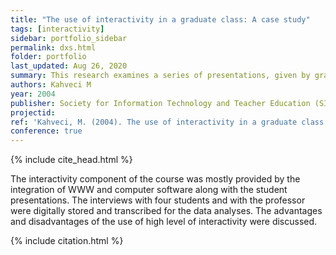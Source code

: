 ```yaml
---
title: "The use of interactivity in a graduate class: A case study"
tags: [interactivity]
sidebar: portfolio_sidebar
permalink: dxs.html
folder: portfolio
last_updated: Aug 26, 2020
summary: This research examines a series of presentations, given by graduate students, in partial fulfillment of the requirements for a core class in a doctorate program of science education in a Southeastern university in the U.S.
authors: Kahveci M
year: 2004
publisher: Society for Information Technology and Teacher Education (SITE)
projectid:
ref: 'Kahveci, M. (2004). The use of interactivity in a graduate class: A case study. In R. Ferdig, C. Crawford, R. Carlsen, N. Davis, J. Price, R. Weber & D. Willis (Eds.), <i>Proceedings of SITE 2004--Society for Information Technology & Teacher Education International Conference</i> (pp. 1221-1223). Atlanta, GA, USA: Association for the Advancement of Computing in Education (AACE). Retrieved August 28, 2020 from <a href="https://www.learntechlib.org/primary/p/13638/">https://www.learntechlib.org/primary/p/13638/</a>.'
conference: true
---
```


{% include cite_head.html %}

The interactivity component of the course was mostly provided by the integration of WWW and computer software along with the student presentations. The interviews with four students and with the professor were digitally stored and transcribed for the data analyses. The advantages and disadvantages of the use of high level of interactivity were discussed.

{% include citation.html %}
